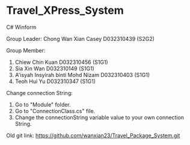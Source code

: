 # Travel_XPress_System
C# Winform

Group Leader: Chong Wan Xian Casey D032310439 (S2G2)

Group Member: 
1. Chiew Chin Kuan D032310456 (S1G1)
2. Sia Xin Wan D032310149 (S1G1)
3. A'isyah Insyirah binti Mohd Nizam D032310403 (S1G1)
4. Teoh Hui Yu D032310347 (S1G1)


Change connection String: 
1. Go to "Module" folder.
2. Go to "ConnectionClass.cs" file.
3. Change the connectionString variable value to your own connection String.

Old git link: https://github.com/wanxian23/Travel_Package_System.git
